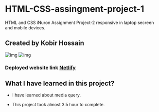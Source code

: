 # HTML-CSS-assingment-project-1

HTML and CSS iNuron Assignment Project-2 responsive in laptop secreen and mobile devices. 

## Created by Kobir Hossain

![img](https://img.shields.io/badge/HTML-5-yellowgreen) ![img](https://img.shields.io/badge/CSS-3-red)

### Deployed website link [Netlify](https://lanister-html.netlify.app/)

## What I have learned in this project?

- I have learned about media query.

- This project took almost 3.5 hour to complete.

